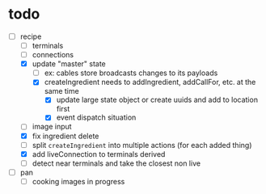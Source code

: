 # todo

- [ ] recipe
  - [ ] terminals
  - [ ] connections
  - [x] update "master" state
    - [ ] ex: cables store broadcasts changes to its payloads
    - [x] createIngredient needs to addIngredient, addCallFor, etc. at the same time
      - [x] update large state object or create uuids and add to location first
      - [x] event dispatch situation
  - [ ] image input
  - [x] fix ingredient delete
  - [ ] split `createIngredient` into multiple actions (for each added thing)
  - [x] add liveConnection to terminals derived
  - [ ] detect near terminals and take the closest non live
- [ ] pan
  - [ ] cooking images in progress
